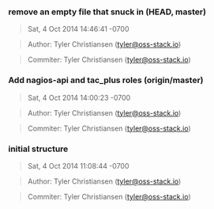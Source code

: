### remove an empty file that snuck in (HEAD, master)
>Sat, 4 Oct 2014 14:46:41 -0700

>Author: Tyler Christiansen (tyler@oss-stack.io)

>Commiter: Tyler Christiansen (tyler@oss-stack.io)




### Add nagios-api and tac_plus roles (origin/master)
>Sat, 4 Oct 2014 14:00:23 -0700

>Author: Tyler Christiansen (tyler@oss-stack.io)

>Commiter: Tyler Christiansen (tyler@oss-stack.io)




### initial structure
>Sat, 4 Oct 2014 11:08:44 -0700

>Author: Tyler Christiansen (tyler@oss-stack.io)

>Commiter: Tyler Christiansen (tyler@oss-stack.io)




